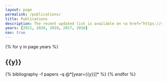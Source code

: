 ```yaml
---
layout: page
permalink: /publications/
title: Publications
description: The recent updated list is available on <a href="https://scholar.google.co.in/citations?hl=en&user=BX4jUxEAAAAJ&view_op=list_works&sortby=pubdate">Google Scholar</a>
years: [2021, 2020, 2019, 2017, 2016]
nav: true
---
```


<div class="publications">

{% for y in page.years %}
  <h2 class="year">{{y}}</h2>
  {% bibliography -f papers -q @*[year={{y}}]* %}
{% endfor %}

</div>
